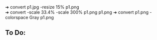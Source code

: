 ➜ convert p1.jpg -resize 15% p1.png            
➜ convert -scale 33.4% -scale 300% p1.png p1.png
➜ convert  p1.png -colorspace Gray p1.png   

## To Do:
